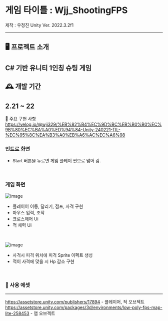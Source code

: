# 게임 타이틀 : Wjj_ShootingFPS

제작 : 우정진
Unity Ver. 2022.3.2f1

---
## 🖥️ 프로젝트 소개

C# 기반 유니티 1인칭 슈팅 게임
---

## 🕰️ 개발 기간
2.21 ~ 22
---

📌 주요 구현 사항
https://velog.io/@wjj329/%EB%82%B4%EC%9D%BC%EB%B0%B0%EC%9B%80%EC%BA%A0%ED%94%84-Unity-240221-TIL-%EC%95%8C%EA%B3%A0%EB%A6%AC%EC%A6%98

### 인트로 화면
 - Start 버튼을 누르면 게임 플레이 씬으로 넘어 감.



<br>

### 게임 화면
![image](https://github.com/wjj329/WJJ_ShootingFPS/assets/154484828/17d9019c-6371-43b7-a9ad-f64a309d4d5f)
- 플레이어 이동, 달리기, 점프, 사격 구현 
- 마우스 입력, 조작
- 크로스헤어 Ui
- 적 체력 Ui


<br>


![image](https://github.com/wjj329/WJJ_ShootingFPS/assets/154484828/3ff8f357-64df-420e-8a30-dd89fb653728)
-  사격시 피격 위치에 피격 Sprite 이펙트 생성
-  적이 사격에 맞을 시 Hp 감소 구현



<br>

### 🎨 사용 에셋
---
https://assetstore.unity.com/publishers/17894 - 플레이어, 적 오브젝트
https://assetstore.unity.com/packages/3d/environments/low-poly-fps-map-lite-258453 - 맵 오브젝트
